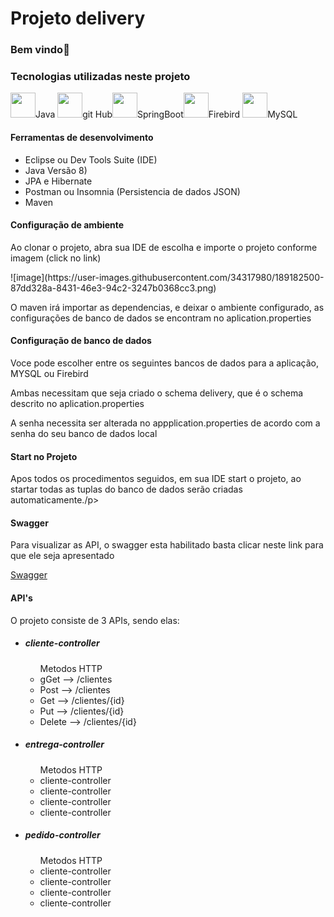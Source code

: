 # Projeto delivery
### Bem vindo👋

<h3>Tecnologias utilizadas neste projeto</h3>

<img src="https://cdn.jsdelivr.net/gh/devicons/devicon/icons/java/java-original-wordmark.svg" width="40" height="40" /><spam>Java</spam> <img src="https://cdn.jsdelivr.net/gh/devicons/devicon/icons/github/github-original.svg" width="40" height="40" /><spam>git Hub</spam><img src="https://cdn.jsdelivr.net/gh/devicons/devicon/icons/spring/spring-original.svg"  width="40" height="40"/><spam>SpringBoot</spam><img src="https://cdn.jsdelivr.net/gh/devicons/devicon/icons/firebase/firebase-plain.svg" width="40" height="40" /><spam>Firebird</spam>
<img src="https://cdn.jsdelivr.net/gh/devicons/devicon/icons/mysql/mysql-original.svg"  width="40" height="40" /><spam>MySQL</spam>

<h4>Ferramentas de desenvolvimento</h4>
<ul>
<li>Eclipse ou Dev Tools Suite (IDE)</li>
<li>Java Versão 8)</li>
<li>JPA e Hibernate</li>
<li>Postman ou Insomnia (Persistencia de dados JSON)</li>
<li>Maven</li>
</ul>


<h4>Configuração de ambiente</h4>
<p>Ao clonar o projeto, abra sua IDE de escolha e importe o projeto conforme imagem (click no link)</p>
![image](https://user-images.githubusercontent.com/34317980/189182500-87dd328a-8431-46e3-94c2-3247b0368cc3.png)

<p>O maven irá importar as dependencias, e deixar o ambiente configurado, as configurações de banco de dados se encontram no aplication.properties</p>

<h4>Configuração de banco de dados</h4>
<p>Voce pode escolher entre os seguintes bancos de dados para a aplicação, MYSQL ou Firebird</p>
<p>Ambas necessitam que seja criado o schema delivery, que é o schema descrito no aplication.properties</p>
<p>A senha necessita ser alterada no appplication.properties de acordo com a senha do seu banco de dados local</p>


<h4>Start no Projeto</h4>
<p>Apos todos os procedimentos seguidos, em sua IDE start o projeto, ao startar todas as tuplas do banco de dados serão criadas automaticamente./p>
 
 
<h4>Swagger</h4>

<p>Para visualizar as API, o swagger esta habilitado basta clicar neste link para que ele seja apresentado</p>
<a href="http://localhost:8080/delivery/swagger-ui.html">Swagger</a>


 
<h4>API's </h4>
<p>O projeto consiste de 3 APIs, sendo elas:</p>
<ul>
 <li>
  <h5>cliente-controller</h5>
   <ul>
      <h7>Metodos HTTP</h7>
       <li>gGet --> /clientes</li>
       <li>Post --> /clientes</li>
       <li>Get --> /clientes/{id} </li>
       <li>Put --> /clientes/{id} </li>
        <li>Delete --> /clientes/{id} </li>
  </ul>
 </li>
  <li>
  <h5>entrega-controller</h5>
   <ul>
       <h7>Metodos HTTP</h7>
       <li>cliente-controller</li>
       <li>cliente-controller</li>
       <li>cliente-controller</li>
       <li>cliente-controller</li>
  </ul>
 </li>
  <li>
  <h5>pedido-controller</h5>
   <ul>
       <h7>Metodos HTTP</h7>
       <li>cliente-controller</li>
       <li>cliente-controller</li>
       <li>cliente-controller</li>
       <li>cliente-controller</li>
  </ul>
 </li>

</ul>

